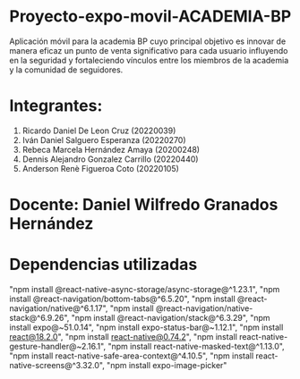 ﻿# Proyecto-expo-movil-ACADEMIA-BP
Aplicación móvil para la academia BP cuyo principal objetivo es innovar de manera eficaz un punto de venta significativo para cada usuario
influyendo en la seguridad y fortaleciendo vínculos entre los miembros de la academia y la comunidad de seguidores.

# Integrantes: 
1. Ricardo Daniel De Leon Cruz (20220039)
2. Iván Daniel Salguero Esperanza (20220270)
3. Rebeca Marcela Hernández Amaya (20200248)
4. Dennis Alejandro Gonzalez Carrillo (20220440)
5. Anderson Renè Figueroa Coto (20220105)

# Docente: Daniel Wilfredo Granados Hernández

# Dependencias utilizadas
"npm install @react-native-async-storage/async-storage@^1.23.1",
"npm install @react-navigation/bottom-tabs@^6.5.20",
"npm install @react-navigation/native@^6.1.17",
"npm install @react-navigation/native-stack@^6.9.26",
"npm install @react-navigation/stack@^6.3.29",
"npm install expo@~51.0.14",
"npm install expo-status-bar@~1.12.1",
"npm install react@18.2.0",
"npm install react-native@0.74.2",
"npm install react-native-gesture-handler@~2.16.1",
"npm install react-native-masked-text@^1.13.0",
"npm install react-native-safe-area-context@^4.10.5",
"npm install react-native-screens@^3.32.0",
"npm install expo-image-picker"
 
 
